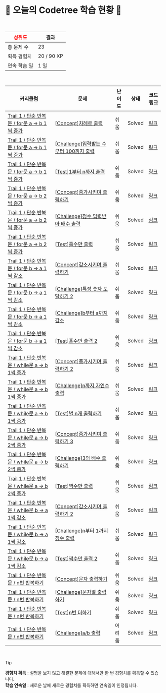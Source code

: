 # 🌲 오늘의 Codetree 학습 현황 🌲

<br />

| <span style="color:red;display:block;text-align:center;"> **성취도**</span> | 결과 |
|---|---|
| 총 문제 수 | 23 |
| 획득 경험치 | 20 / 90 XP |
| 연속 학습 일 | 1 일 |

<br />

|커리큘럼|문제|난이도|상태|코드 링크|
|---|---|---|---|---|
|[Trail 1 / 단순 반복문 / for문 a → b 1씩 증가](https://www.codetree.ai/trail-info/novice-low/)|[[Concept]차례로 출력](https://www.codetree.ai/trails/complete/curated-cards/intro-print-in-order/)|쉬움|Solved|[링크](https://github.com/sghtao/Gihongong/blob/main/250208/%EC%B0%A8%EB%A1%80%EB%A1%9C%20%EC%B6%9C%EB%A0%A5/print-in-order.py)|
|[Trail 1 / 단순 반복문 / for문 a → b 1씩 증가](https://www.codetree.ai/trail-info/novice-low/)|[[Challenge]입력받는 수 부터 100까지 출력](https://www.codetree.ai/trails/complete/curated-cards/challenge-print-number-from-given-num-to-100/)|쉬움|Solved|[링크](https://github.com/sghtao/Gihongong/blob/main/250208/%EC%9E%85%EB%A0%A5%EB%B0%9B%EB%8A%94%20%EC%88%98%20%EB%B6%80%ED%84%B0%20100%EA%B9%8C%EC%A7%80%20%EC%B6%9C%EB%A0%A5/print-number-from-given-num-to-100.py)|
|[Trail 1 / 단순 반복문 / for문 a → b 1씩 증가](https://www.codetree.ai/trail-info/novice-low/)|[[Test]1부터 n까지 출력](https://www.codetree.ai/trails/complete/curated-cards/test-print-from-1-to-n/)|쉬움|Solved|[링크](https://github.com/sghtao/Gihongong/blob/main/250208/1%EB%B6%80%ED%84%B0%20n%EA%B9%8C%EC%A7%80%20%EC%B6%9C%EB%A0%A5/print-from-1-to-n.py)|
|[Trail 1 / 단순 반복문 / for문 a → b 2씩 증가](https://www.codetree.ai/trail-info/novice-low/)|[[Concept]증가시키며 출력하기](https://www.codetree.ai/trails/complete/curated-cards/intro-increase-and-print/)|쉬움|Solved|[링크](https://github.com/sghtao/Gihongong/blob/main/250208/%EC%A6%9D%EA%B0%80%EC%8B%9C%ED%82%A4%EB%A9%B0%20%EC%B6%9C%EB%A0%A5%ED%95%98%EA%B8%B0/increase-and-print.py)|
|[Trail 1 / 단순 반복문 / for문 a → b 2씩 증가](https://www.codetree.ai/trail-info/novice-low/)|[[Challenge]정수 입력받아 배수 출력](https://www.codetree.ai/trails/complete/curated-cards/challenge-print-multiple-of-input/)|쉬움|Solved|[링크](https://github.com/sghtao/Gihongong/blob/main/250208/%EC%A0%95%EC%88%98%20%EC%9E%85%EB%A0%A5%EB%B0%9B%EC%95%84%20%EB%B0%B0%EC%88%98%20%EC%B6%9C%EB%A0%A5/print-multiple-of-input.py)|
|[Trail 1 / 단순 반복문 / for문 a → b 2씩 증가](https://www.codetree.ai/trail-info/novice-low/)|[[Test]홀수만 출력](https://www.codetree.ai/trails/complete/curated-cards/test-output-only-odd/)|쉬움|Solved|[링크](https://github.com/sghtao/Gihongong/blob/main/250208/%ED%99%80%EC%88%98%EB%A7%8C%20%EC%B6%9C%EB%A0%A5/output-only-odd.py)|
|[Trail 1 / 단순 반복문 / for문 b → a 1씩 감소](https://www.codetree.ai/trail-info/novice-low/)|[[Concept]감소시키며 출력하기](https://www.codetree.ai/trails/complete/curated-cards/intro-decrease-and-print/)|쉬움|Solved|[링크](https://github.com/sghtao/Gihongong/blob/main/250208/%EA%B0%90%EC%86%8C%EC%8B%9C%ED%82%A4%EB%A9%B0%20%EC%B6%9C%EB%A0%A5%ED%95%98%EA%B8%B0/decrease-and-print.py)|
|[Trail 1 / 단순 반복문 / for문 b → a 1씩 감소](https://www.codetree.ai/trail-info/novice-low/)|[[Challenge]특정 숫자 도달하기 2](https://www.codetree.ai/trails/complete/curated-cards/challenge-reaching-specific-number-2/)|쉬움|Solved|[링크](https://github.com/sghtao/Gihongong/blob/main/250208/%ED%8A%B9%EC%A0%95%20%EC%88%AB%EC%9E%90%20%EB%8F%84%EB%8B%AC%ED%95%98%EA%B8%B0%202/reaching-specific-number-2.py)|
|[Trail 1 / 단순 반복문 / for문 b → a 1씩 감소](https://www.codetree.ai/trail-info/novice-low/)|[[Challenge]b부터 a까지 감소](https://www.codetree.ai/trails/complete/curated-cards/challenge-dec-from-b-to-a/)|쉬움|Solved|[링크](https://github.com/sghtao/Gihongong/blob/main/250208/b%EB%B6%80%ED%84%B0%20a%EA%B9%8C%EC%A7%80%20%EA%B0%90%EC%86%8C/dec-from-b-to-a.py)|
|[Trail 1 / 단순 반복문 / for문 b → a 1씩 감소](https://www.codetree.ai/trail-info/novice-low/)|[[Test]홀수만 출력 2](https://www.codetree.ai/trails/complete/curated-cards/test-output-only-odd-2/)|쉬움|Solved|[링크](https://github.com/sghtao/Gihongong/blob/main/250208/%ED%99%80%EC%88%98%EB%A7%8C%20%EC%B6%9C%EB%A0%A5%202/output-only-odd-2.py)|
|[Trail 1 / 단순 반복문 / while문 a → b 1씩 증가](https://www.codetree.ai/trail-info/novice-low/)|[[Concept]증가시키며 출력하기 2](https://www.codetree.ai/trails/complete/curated-cards/intro-increase-and-print-2/)|쉬움|Solved|[링크](https://github.com/sghtao/Gihongong/blob/main/250208/%EC%A6%9D%EA%B0%80%EC%8B%9C%ED%82%A4%EB%A9%B0%20%EC%B6%9C%EB%A0%A5%ED%95%98%EA%B8%B0%202/increase-and-print-2.py)|
|[Trail 1 / 단순 반복문 / while문 a → b 1씩 증가](https://www.codetree.ai/trail-info/novice-low/)|[[Challenge]n까지 자연수 출력](https://www.codetree.ai/trails/complete/curated-cards/challenge-print-1-to-n/)|쉬움|Solved|[링크](https://github.com/sghtao/Gihongong/blob/main/250208/n%EA%B9%8C%EC%A7%80%20%EC%9E%90%EC%97%B0%EC%88%98%20%EC%B6%9C%EB%A0%A5/print-1-to-n.py)|
|[Trail 1 / 단순 반복문 / while문 a → b 1씩 증가](https://www.codetree.ai/trail-info/novice-low/)|[[Test]별 n개 출력하기](https://www.codetree.ai/trails/complete/curated-cards/test-print-n-stars/)|쉬움|Solved|[링크](https://github.com/sghtao/Gihongong/blob/main/250208/%EB%B3%84%20n%EA%B0%9C%20%EC%B6%9C%EB%A0%A5%ED%95%98%EA%B8%B0/print-n-stars.py)|
|[Trail 1 / 단순 반복문 / while문 a → b 2씩 증가](https://www.codetree.ai/trail-info/novice-low/)|[[Concept]증가시키며 출력하기 3](https://www.codetree.ai/trails/complete/curated-cards/intro-increase-and-print-3/)|쉬움|Solved|[링크](https://github.com/sghtao/Gihongong/blob/main/250208/%EC%A6%9D%EA%B0%80%EC%8B%9C%ED%82%A4%EB%A9%B0%20%EC%B6%9C%EB%A0%A5%ED%95%98%EA%B8%B0%203/increase-and-print-3.py)|
|[Trail 1 / 단순 반복문 / while문 a → b 2씩 증가](https://www.codetree.ai/trail-info/novice-low/)|[[Challenge]3의 배수 출력하기](https://www.codetree.ai/trails/complete/curated-cards/challenge-print-multiple-of-number-three/)|쉬움|Solved|[링크](https://github.com/sghtao/Gihongong/blob/main/250208/3%EC%9D%98%20%EB%B0%B0%EC%88%98%20%EC%B6%9C%EB%A0%A5%ED%95%98%EA%B8%B0/print-multiple-of-number-three.py)|
|[Trail 1 / 단순 반복문 / while문 a → b 2씩 증가](https://www.codetree.ai/trail-info/novice-low/)|[[Test]짝수만 출력](https://www.codetree.ai/trails/complete/curated-cards/test-output-only-even/)|쉬움|Solved|[링크](https://github.com/sghtao/Gihongong/blob/main/250208/%EC%A7%9D%EC%88%98%EB%A7%8C%20%EC%B6%9C%EB%A0%A5/output-only-even.py)|
|[Trail 1 / 단순 반복문 / while문 b → a 1씩 감소](https://www.codetree.ai/trail-info/novice-low/)|[[Concept]감소시키며 출력하기 2](https://www.codetree.ai/trails/complete/curated-cards/intro-decrease-and-print-2/)|쉬움|Solved|[링크](https://github.com/sghtao/Gihongong/blob/main/250208/%EA%B0%90%EC%86%8C%EC%8B%9C%ED%82%A4%EB%A9%B0%20%EC%B6%9C%EB%A0%A5%ED%95%98%EA%B8%B0%202/decrease-and-print-2.py)|
|[Trail 1 / 단순 반복문 / while문 b → a 1씩 감소](https://www.codetree.ai/trail-info/novice-low/)|[[Challenge]n부터 1까지 정수 출력](https://www.codetree.ai/trails/complete/curated-cards/challenge-print-n-to-1/)|쉬움|Solved|[링크](https://github.com/sghtao/Gihongong/blob/main/250208/n%EB%B6%80%ED%84%B0%201%EA%B9%8C%EC%A7%80%20%EC%A0%95%EC%88%98%20%EC%B6%9C%EB%A0%A5/print-n-to-1.py)|
|[Trail 1 / 단순 반복문 / while문 b → a 1씩 감소](https://www.codetree.ai/trail-info/novice-low/)|[[Test]짝수만 출력 2](https://www.codetree.ai/trails/complete/curated-cards/test-output-only-even-2/)|쉬움|Solved|[링크](https://github.com/sghtao/Gihongong/blob/main/250208/%EC%A7%9D%EC%88%98%EB%A7%8C%20%EC%B6%9C%EB%A0%A5%202/output-only-even-2.py)|
|[Trail 1 / 단순 반복문 / n번 반복하기](https://www.codetree.ai/trail-info/novice-low/)|[[Concept]문자 출력하기](https://www.codetree.ai/trails/complete/curated-cards/intro-print-text/)|쉬움|Solved|[링크](https://github.com/sghtao/Gihongong/blob/main/250208/%EB%AC%B8%EC%9E%90%20%EC%B6%9C%EB%A0%A5%ED%95%98%EA%B8%B0/print-text.py)|
|[Trail 1 / 단순 반복문 / n번 반복하기](https://www.codetree.ai/trail-info/novice-low/)|[[Challenge]문자열 출력하기](https://www.codetree.ai/trails/complete/curated-cards/challenge-print-string/)|쉬움|Solved|[링크](https://github.com/sghtao/Gihongong/blob/main/250208/%EB%AC%B8%EC%9E%90%EC%97%B4%20%EC%B6%9C%EB%A0%A5%ED%95%98%EA%B8%B0/print-string.py)|
|[Trail 1 / 단순 반복문 / n번 반복하기](https://www.codetree.ai/trail-info/novice-low/)|[[Test]n번 더하기](https://www.codetree.ai/trails/complete/curated-cards/test-add-n-times/)|쉬움|Solved|[링크](https://github.com/sghtao/Gihongong/blob/main/250208/n%EB%B2%88%20%EB%8D%94%ED%95%98%EA%B8%B0/add-n-times.py)|
|[Trail 1 / 단순 반복문 / n번 반복하기](https://www.codetree.ai/trail-info/novice-low/)|[[Challenge]a/b 출력](https://www.codetree.ai/trails/complete/curated-cards/challenge-a-divide-b/)|어려움|Solved|[링크](https://github.com/sghtao/Gihongong/blob/main/250208/A/B%20%EC%B6%9C%EB%A0%A5/a-divide-b.py)|


<br />

> [!TIP]
> **경험치 획득** : 설명을 보지 않고 해결한 문제에 대해서만 한 번 경험치를 획득할 수 있습니다.  
> **학습 연속일** : 새로운 날에 새로운 경험치를 획득하면 연속일이 인정됩니다.

